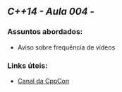 ## *C++14 - Aula 004 -*

### Assuntos abordados:
- Aviso sobre frequência de vídeos

### Links úteis:
- [Canal da CppCon](https://www.youtube.com/channel/UCMlGfpWw-RUdWX_JbLCukXg)